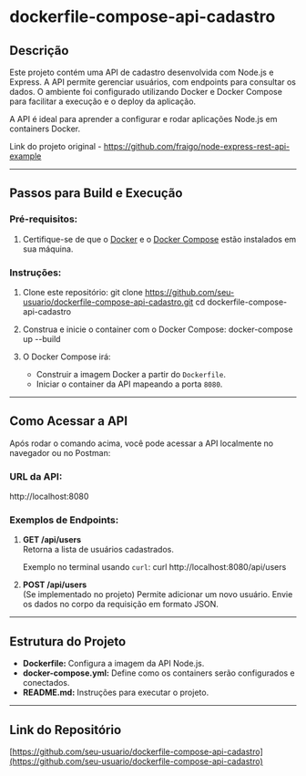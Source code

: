 # dockerfile-compose-api-cadastro

## Descrição
Este projeto contém uma API de cadastro desenvolvida com Node.js e Express. A API permite gerenciar usuários, com endpoints para consultar os dados. O ambiente foi configurado utilizando Docker e Docker Compose para facilitar a execução e o deploy da aplicação. 

A API é ideal para aprender a configurar e rodar aplicações Node.js em containers Docker.

Link do projeto original - https://github.com/fraigo/node-express-rest-api-example

---

## Passos para Build e Execução

### Pré-requisitos:
1. Certifique-se de que o [Docker](https://www.docker.com) e o [Docker Compose](https://docs.docker.com/compose/) estão instalados em sua máquina.

### Instruções:
1. Clone este repositório:
   git clone https://github.com/seu-usuario/dockerfile-compose-api-cadastro.git
   cd dockerfile-compose-api-cadastro

2. Construa e inicie o container com o Docker Compose:
   docker-compose up --build

3. O Docker Compose irá:
   - Construir a imagem Docker a partir do `Dockerfile`.
   - Iniciar o container da API mapeando a porta `8080`.

---

## Como Acessar a API
Após rodar o comando acima, você pode acessar a API localmente no navegador ou no Postman:

### URL da API:
http://localhost:8080


### Exemplos de Endpoints:
1. **GET /api/users**  
   Retorna a lista de usuários cadastrados.

   Exemplo no terminal usando `curl`:
   curl http://localhost:8080/api/users

2. **POST /api/users**  
   (Se implementado no projeto) Permite adicionar um novo usuário. Envie os dados no corpo da requisição em formato JSON.

---

## Estrutura do Projeto
- **Dockerfile:** Configura a imagem da API Node.js.
- **docker-compose.yml:** Define como os containers serão configurados e conectados.
- **README.md:** Instruções para executar o projeto.

---

## Link do Repositório
[https://github.com/seu-usuario/dockerfile-compose-api-cadastro](https://github.com/seu-usuario/dockerfile-compose-api-cadastro)


